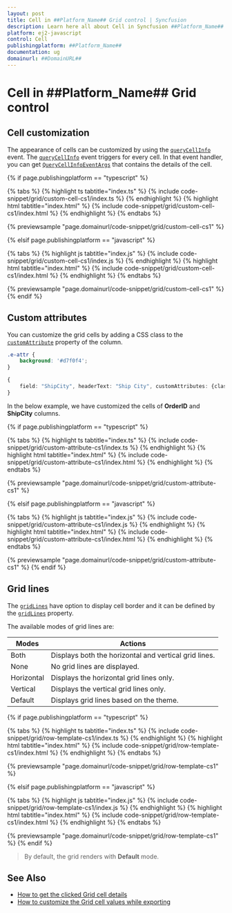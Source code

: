 ```yaml
---
layout: post
title: Cell in ##Platform_Name## Grid control | Syncfusion
description: Learn here all about Cell in Syncfusion ##Platform_Name## Grid control of Syncfusion Essential JS 2 and more.
platform: ej2-javascript
control: Cell 
publishingplatform: ##Platform_Name##
documentation: ug
domainurl: ##DomainURL##
---
```


# Cell in ##Platform_Name## Grid control

## Cell customization

The appearance of cells can be customized by using the [`queryCellInfo`](../../api/grid/#querycellinfo) event. The [`queryCellInfo`](../../api/grid/#querycellinfo) event triggers for every cell. In that event handler, you can get [`QueryCellInfoEventArgs`](../../api/grid/queryCellInfoEventArgs) that contains the details of the cell.

{% if page.publishingplatform == "typescript" %}

 {% tabs %}
{% highlight ts tabtitle="index.ts" %}
{% include code-snippet/grid/custom-cell-cs1/index.ts %}
{% endhighlight %}
{% highlight html tabtitle="index.html" %}
{% include code-snippet/grid/custom-cell-cs1/index.html %}
{% endhighlight %}
{% endtabs %}
        
{% previewsample "page.domainurl/code-snippet/grid/custom-cell-cs1" %}

{% elsif page.publishingplatform == "javascript" %}

{% tabs %}
{% highlight js tabtitle="index.js" %}
{% include code-snippet/grid/custom-cell-cs1/index.js %}
{% endhighlight %}
{% highlight html tabtitle="index.html" %}
{% include code-snippet/grid/custom-cell-cs1/index.html %}
{% endhighlight %}
{% endtabs %}

{% previewsample "page.domainurl/code-snippet/grid/custom-cell-cs1" %}
{% endif %}

## Custom attributes

You can customize the grid cells by adding a CSS class to the [`customAttribute`](../../api/grid/column#customattributes) property of the column.

```css
.e-attr {
    background: '#d7f0f4';
}
```

```ts
{
    field: "ShipCity", headerText: "Ship City", customAttributes: {class: "e-attr"}, width: "120"
}
```

In the below example, we have customized the cells of **OrderID** and **ShipCity** columns.

{% if page.publishingplatform == "typescript" %}

 {% tabs %}
{% highlight ts tabtitle="index.ts" %}
{% include code-snippet/grid/custom-attribute-cs1/index.ts %}
{% endhighlight %}
{% highlight html tabtitle="index.html" %}
{% include code-snippet/grid/custom-attribute-cs1/index.html %}
{% endhighlight %}
{% endtabs %}
        
{% previewsample "page.domainurl/code-snippet/grid/custom-attribute-cs1" %}

{% elsif page.publishingplatform == "javascript" %}

{% tabs %}
{% highlight js tabtitle="index.js" %}
{% include code-snippet/grid/custom-attribute-cs1/index.js %}
{% endhighlight %}
{% highlight html tabtitle="index.html" %}
{% include code-snippet/grid/custom-attribute-cs1/index.html %}
{% endhighlight %}
{% endtabs %}

{% previewsample "page.domainurl/code-snippet/grid/custom-attribute-cs1" %}
{% endif %}

## Grid lines

The [`gridLines`](../../api/grid/#gridlines) have option to display cell border and it can be defined by the
[`gridLines`](../../api/grid/#gridlines) property.

The available modes of grid lines are:

| Modes | Actions |
|-------|---------|
| Both | Displays both the horizontal and vertical grid lines.|
| None | No grid lines are displayed.|
| Horizontal | Displays the horizontal grid lines only.|
| Vertical | Displays the vertical grid lines only.|
| Default | Displays grid lines based on the theme.|

{% if page.publishingplatform == "typescript" %}

 {% tabs %}
{% highlight ts tabtitle="index.ts" %}
{% include code-snippet/grid/row-template-cs1/index.ts %}
{% endhighlight %}
{% highlight html tabtitle="index.html" %}
{% include code-snippet/grid/row-template-cs1/index.html %}
{% endhighlight %}
{% endtabs %}
        
{% previewsample "page.domainurl/code-snippet/grid/row-template-cs1" %}

{% elsif page.publishingplatform == "javascript" %}

{% tabs %}
{% highlight js tabtitle="index.js" %}
{% include code-snippet/grid/row-template-cs1/index.js %}
{% endhighlight %}
{% highlight html tabtitle="index.html" %}
{% include code-snippet/grid/row-template-cs1/index.html %}
{% endhighlight %}
{% endtabs %}

{% previewsample "page.domainurl/code-snippet/grid/row-template-cs1" %}
{% endif %}

>By default, the grid renders with **Default** mode.

## See Also

* [How to get the clicked Grid cell details](https://support.syncfusion.com/kb/article/9937/how-to-get-the-clicked-grid-cell-details)
* [How to customize the Grid cell values while exporting](https://support.syncfusion.com/kb/article/10087/how-to-customize-the-grid-cell-values-while-exporting-in-javascript)